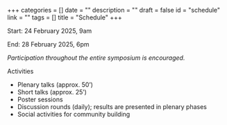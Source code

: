 +++
categories = []
date = ""
description = ""
draft = false
id = "schedule"
link = ""
tags = []
title = "Schedule"
+++


<p>Start: 24 February 2025, 9am</p>
<p>End: 28 February 2025, 6pm </p>
<p><em>Participation throughout the entire symposium is encouraged.</em></p>


<p class="display-8 fw-bold h2 text-center">Activities</p>
<ul>
    <li>Plenary talks (approx. 50’)</li>
    <li>Short talks (approx. 25’)</li>
    <li>Poster sessions</li>
    <li>Discussion rounds (daily); results are presented in plenary phases</li>
    <li>Social activities for community building</li>
</ul>
